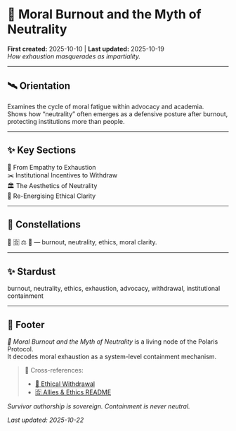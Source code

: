 # 🪫 Moral Burnout and the Myth of Neutrality  
**First created:** 2025-10-10 | **Last updated:** 2025-10-19  
*How exhaustion masquerades as impartiality.*  

---

## 🛰️ Orientation  
Examines the cycle of moral fatigue within advocacy and academia.  
Shows how “neutrality” often emerges as a defensive posture after burnout, protecting institutions more than people.

---

## ✨ Key Sections  
🧠 From Empathy to Exhaustion  
✂️ Institutional Incentives to Withdraw  
🏛️ The Aesthetics of Neutrality  
🐍 Re-Energising Ethical Clarity  

---

## 🌌 Constellations  
🪫 🈴 ⚖️ 🧠 — burnout, neutrality, ethics, moral clarity.

---

## ✨ Stardust  
burnout, neutrality, ethics, exhaustion, advocacy, withdrawal, institutional containment

---

## 🏮 Footer  
*🪫 Moral Burnout and the Myth of Neutrality* is a living node of the Polaris Protocol.  
It decodes moral exhaustion as a system-level containment mechanism.

> 📡 Cross-references:
> 
> - [🚷 Ethical Withdrawal](./🚷_ethical_withdrawal.md)  
> - [🈴 Allies & Ethics README](./README.md)  

*Survivor authorship is sovereign. Containment is never neutral.*  

_Last updated: 2025-10-22_
